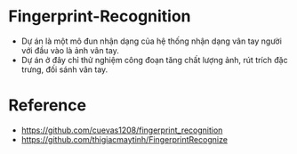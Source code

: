 # Fingerprint-Recognition
* Dự án là một mô đun nhận dạng của hệ thống nhận dạng vân tay người với đầu vào là ảnh vân tay.
* Dự án ở đây chỉ thử nghiệm công đoạn tăng chất lượng ảnh, rút trích đặc trưng, đối sánh vân tay.
# Reference
* https://github.com/cuevas1208/fingerprint_recognition
* https://github.com/thigiacmaytinh/FingerprintRecognize
